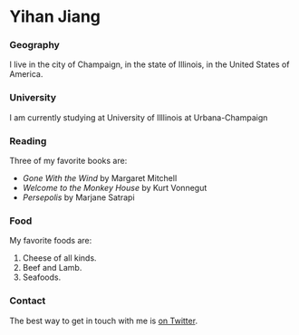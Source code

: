 # Yihan Jiang

### Geography

I live in the city of Champaign, in the state of Illinois, in the United States
of America.

### University

I am currently studying at University of Illlinois at Urbana-Champaign

### Reading

Three of my favorite books are:

- *Gone With the Wind* by Margaret Mitchell
- *Welcome to the Monkey House* by Kurt Vonnegut
- *Persepolis* by Marjane Satrapi

### Food

My favorite foods are:

1. Cheese of all kinds.
2. Beef and Lamb.
3. Seafoods.

### Contact

The best way to get in touch with me is [on Twitter](https://twitter.com/).
